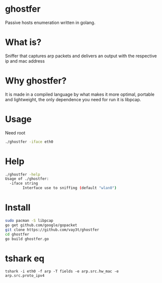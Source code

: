 # ghostfer
Passive hosts enumeration written in golang.

# What is?
Sniffer that captures arp packets and delivers an output with the respective ip and mac address

# Why ghostfer?
It is made in a compiled language by what makes it more optimal, portable and lightweight, the only dependence you need for run it is libpcap.

# Usage
Need root

```bash
./ghostfer -iface eth0
```

# Help
```bash
./ghostfer -help
Usage of ./ghostfer:
  -iface string
    	Interface use to sniffing (default "wlan0")
```

# Install
```bash
sudo pacman -S libpcap
go get github.com/google/gopacket
git clone https://github.com/vay3t/ghostfer
cd ghostfer
go build ghostfer.go
```

# tshark eq
```
tshark -i eth0 -f arp -T fields -e arp.src.hw_mac -e arp.src.proto_ipv4
```
